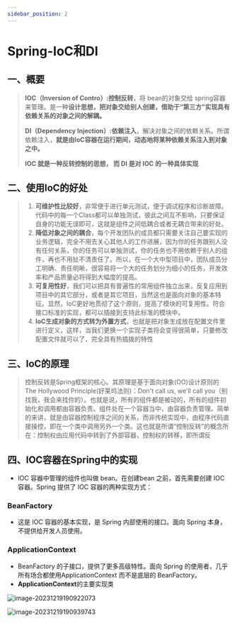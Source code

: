 ```yaml
---
sidebar_position: 2
---
```

# Spring-IoC和DI

## 一、概要

> **IOC（Inversion of Contro）:控制反转**，将 bean的对象交给 spring容器来管理。是一种**设计思想，把对象交给别人创建，借助于“第三方”实现具有依赖关系的对象之间的解耦。**
>
> **DI（Dependency Injection）:依赖注入**，解决对象之间的依赖关系。所谓依赖注入，**就是由IoC容器在运行期间，动态地将某种依赖关系注入到对象之中。**
>
> **IOC 就是一种反转控制的思想， 而 DI 是对 IOC 的一种具体实现**

## 二、使用IoC的好处

> 1. **可维护性比较好**，非常便于进行单元测试，便于调试程序和诊断故障。代码中的每一个Class都可以单独测试，彼此之间互不影响，只要保证自身的功能无误即可，这就是组件之间低耦合或者无耦合带来的好处。
> 2. **降低对象之间的耦合**，每个开发团队的成员都只需要关注自己要实现的业务逻辑，完全不用去关心其他人的工作进展，因为你的任务跟别人没有任何关系，你的任务可以单独测试，你的任务也不用依赖于别人的组件，再也不用扯不清责任了。所以，在一个大中型项目中，团队成员分工明确、责任明晰，很容易将一个大的任务划分为细小的任务，开发效率和产品质量必将得到大幅度的提高。
> 3. **可复用性好**，我们可以把具有普遍性的常用组件独立出来，反复应用到项目中的其它部分，或者是其它项目，当然这也是面向对象的基本特征。显然，IoC更好地贯彻了这个原则，提高了模块的可复用性。符合接口标准的实现，都可以插接到支持此标准的模块中。
> 4. **IoC生成对象的方式转为外置方式**，也就是把对象生成放在配置文件里进行定义，这样，当我们更换一个实现子类将会变得很简单，只要修改配置文件就可以了，完全具有热插拨的特性

## 三、IoC的原理

> 控制反转是Spring框架的核心。其原理是基于面向对象(OO)设计原则的The Hollywood Principle(好莱坞法则)：Don't call us, we'll call you（别找我，我会来找你的）。也就是说，所有的组件都是被动的，所有的组件初始化和调用都由容器负责。组件处在一个容器当中，由容器负责管理。简单的来讲，就是由容器控制程序之间的关系，而非传统实现中，由程序代码直接操控，即在一个类中调用另外一个类。这也就是所谓“控制反转”的概念所在：控制权由应用代码中转到了外部容器，控制权的转移，即所谓反

## 四、IOC容器在Spring中的实现

- IOC 容器中管理的组件也叫做 bean。在创建bean 之前，首先需要创建 IOC 容器。Spring 提供了 IOC 容器的两种实现方式：

### BeanFactory

- 这是 IOC 容器的基本实现，是 Spring 内部使用的接口。面向 Spring 本身，不提供给开发人员使用。

### ApplicationContext

- BeanFactory 的子接口，提供了更多高级特性。面向 Spring 的使用者，几乎所有场合都使用ApplicationContext 而不是底层的 BeanFactory。
- **ApplicationContext**的主要实现类

![image-20231219190922073](https://cdn.jsdelivr.net/gh/studio-hu/drawingBed/img/202312191909122.png)

![image-20231219190939743](https://cdn.jsdelivr.net/gh/studio-hu/drawingBed/img/202312191909776.png)

















